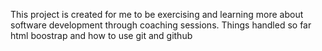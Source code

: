 This project is created for me to be exercising and learning more about software development through coaching sessions.
Things handled so far
html boostrap
and how to use git and github
